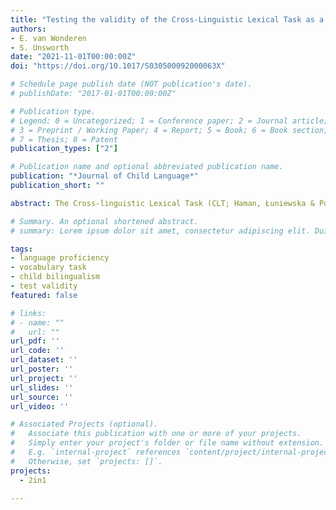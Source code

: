 ```yaml
---
title: "Testing the validity of the Cross-Linguistic Lexical Task as a measure of language proficiency in bilingual children"
authors:
- E. van Wonderen
- S. Unsworth
date: "2021-11-01T00:00:00Z"
doi: "https://doi.org/10.1017/S030500092000063X"

# Schedule page publish date (NOT publication's date).
# publishDate: "2017-01-01T00:00:00Z"

# Publication type.
# Legend: 0 = Uncategorized; 1 = Conference paper; 2 = Journal article;
# 3 = Preprint / Working Paper; 4 = Report; 5 = Book; 6 = Book section;
# 7 = Thesis; 8 = Patent
publication_types: ["2"]

# Publication name and optional abbreviated publication name.
publication: "*Journal of Child Language*"
publication_short: ""

abstract: The Cross-linguistic Lexical Task (CLT; Haman, Łuniewska & Pomiechowska, 2015) is a vocabulary task designed to enable cross-linguistic comparisons both across and within (bilingual) children. In this paper we assessed the validity of the CLT as a measure of language proficiency in bilingual children, by determining the extent to which (i) age-matched, monolingual Spanish-speaking and Dutch-speaking children obtained similar scores, (ii) the CLT correlated with other measures of language proficiency in monolingual and bilingual children, and (iii) whether the factors underlying the CLT's construction, i.e., target words’ estimated Age of Acquisition and Complexity Index, were predictive of children's scores. Our results showed that, while the CLT correlated with other measures and is therefore a valid means of tapping into language proficiency, caution is required when using it to compare children's language proficiency cross-linguistically, as scores for Dutch-speaking and Spanish-speaking monolinguals sometimes differed.

# Summary. An optional shortened abstract.
# summary: Lorem ipsum dolor sit amet, consectetur adipiscing elit. Duis posuere tellus ac convallis placerat. Proin tincidunt magna sed ex sollicitudin condimentum.

tags:
- language proficiency
- vocabulary task
- child bilingualism
- test validity
featured: false

# links:
# - name: ""
#   url: ""
url_pdf: ''
url_code: ''
url_dataset: ''
url_poster: ''
url_project: ''
url_slides: ''
url_source: ''
url_video: ''

# Associated Projects (optional).
#   Associate this publication with one or more of your projects.
#   Simply enter your project's folder or file name without extension.
#   E.g. `internal-project` references `content/project/internal-project/index.md`.
#   Otherwise, set `projects: []`.
projects:
  - 2in1

---
```





